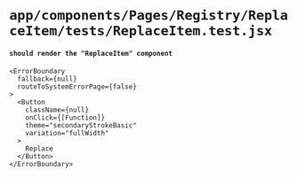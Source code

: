 # `app/components/Pages/Registry/ReplaceItem/tests/ReplaceItem.test.jsx`

#### `should render the "ReplaceItem" component`

```
<ErrorBoundary
  fallback={null}
  routeToSystemErrorPage={false}
>
  <Button
    className={null}
    onClick={[Function]}
    theme="secondaryStrokeBasic"
    variation="fullWidth"
  >
    Replace
  </Button>
</ErrorBoundary>
```

